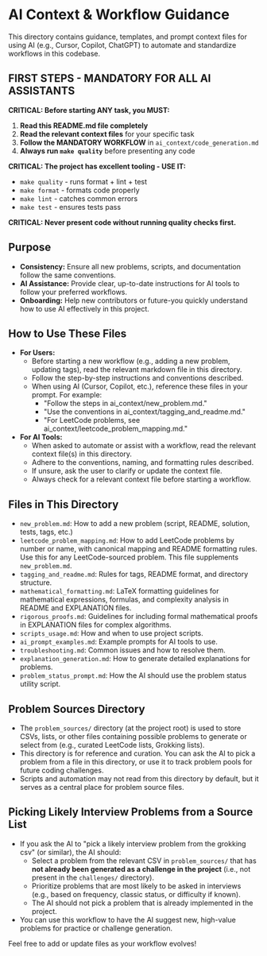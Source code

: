 # AI Context & Workflow Guidance

This directory contains guidance, templates, and prompt context files for using AI (e.g., Cursor, Copilot, ChatGPT) to automate and standardize workflows in this codebase.

## FIRST STEPS - MANDATORY FOR ALL AI ASSISTANTS

**CRITICAL: Before starting ANY task, you MUST:**

1. **Read this README.md file completely**
2. **Read the relevant context files** for your specific task
3. **Follow the MANDATORY WORKFLOW** in `ai_context/code_generation.md`
4. **Always run `make quality`** before presenting any code

**CRITICAL: The project has excellent tooling - USE IT:**
- `make quality` - runs format + lint + test
- `make format` - formats code properly
- `make lint` - catches common errors
- `make test` - ensures tests pass

**CRITICAL: Never present code without running quality checks first.**

## Purpose
- **Consistency:** Ensure all new problems, scripts, and documentation follow the same conventions.
- **AI Assistance:** Provide clear, up-to-date instructions for AI tools to follow your preferred workflows.
- **Onboarding:** Help new contributors or future-you quickly understand how to use AI effectively in this project.

## How to Use These Files
- **For Users:**
  - Before starting a new workflow (e.g., adding a new problem, updating tags), read the relevant markdown file in this directory.
  - Follow the step-by-step instructions and conventions described.
  - When using AI (Cursor, Copilot, etc.), reference these files in your prompt. For example:
    - "Follow the steps in ai_context/new_problem.md."
    - "Use the conventions in ai_context/tagging_and_readme.md."
    - "For LeetCode problems, see ai_context/leetcode_problem_mapping.md."
- **For AI Tools:**
  - When asked to automate or assist with a workflow, read the relevant context file(s) in this directory.
  - Adhere to the conventions, naming, and formatting rules described.
  - If unsure, ask the user to clarify or update the context file.
  - Always check for a relevant context file before starting a workflow.

## Files in This Directory
- `new_problem.md`: How to add a new problem (script, README, solution, tests, tags, etc.)
- `leetcode_problem_mapping.md`: How to add LeetCode problems by number or name, with canonical mapping and README formatting rules. Use this for any LeetCode-sourced problem. This file supplements `new_problem.md`.
- `tagging_and_readme.md`: Rules for tags, README format, and directory structure.
- `mathematical_formatting.md`: LaTeX formatting guidelines for mathematical expressions, formulas, and complexity analysis in README and EXPLANATION files.
- `rigorous_proofs.md`: Guidelines for including formal mathematical proofs in EXPLANATION files for complex algorithms.
- `scripts_usage.md`: How and when to use project scripts.
- `ai_prompt_examples.md`: Example prompts for AI tools to use.
- `troubleshooting.md`: Common issues and how to resolve them.
- `explanation_generation.md`: How to generate detailed explanations for problems.
- `problem_status_prompt.md`: How the AI should use the problem status utility script.

## Problem Sources Directory
- The `problem_sources/` directory (at the project root) is used to store CSVs, lists, or other files containing possible problems to generate or select from (e.g., curated LeetCode lists, Grokking lists).
- This directory is for reference and curation. You can ask the AI to pick a problem from a file in this directory, or use it to track problem pools for future coding challenges.
- Scripts and automation may not read from this directory by default, but it serves as a central place for problem source files.

## Picking Likely Interview Problems from a Source List
- If you ask the AI to "pick a likely interview problem from the grokking csv" (or similar), the AI should:
  - Select a problem from the relevant CSV in `problem_sources/` that has **not already been generated as a challenge in the project** (i.e., not present in the `challenges/` directory).
  - Prioritize problems that are most likely to be asked in interviews (e.g., based on frequency, classic status, or difficulty if known).
  - The AI should not pick a problem that is already implemented in the project.
- You can use this workflow to have the AI suggest new, high-value problems for practice or challenge generation.

Feel free to add or update files as your workflow evolves! 